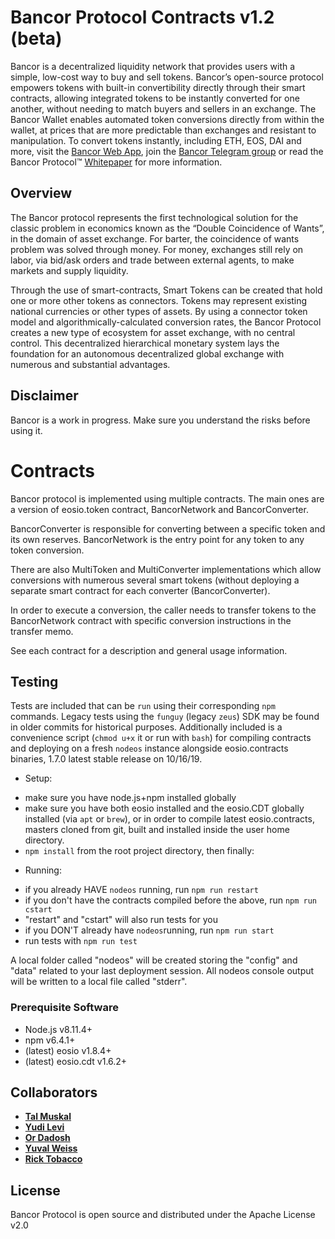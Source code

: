 ﻿# Bancor Protocol Contracts v1.2 (beta)

Bancor is a decentralized liquidity network that provides users with a simple, low-cost way to buy and sell tokens. Bancor’s open-source protocol empowers tokens with built-in convertibility directly through their smart contracts, allowing integrated tokens to be instantly converted for one another, without needing to match buyers and sellers in an exchange. The Bancor Wallet enables automated token conversions directly from within the wallet, at prices that are more predictable than exchanges and resistant to manipulation. To convert tokens instantly, including ETH, EOS, DAI and more, visit the [Bancor Web App](https://www.bancor.network/communities/5a780b3a287443a5cdea2477?utm_source=social&utm_medium=github&utm_content=readme), join the [Bancor Telegram group](https://t.me/bancor) or read the Bancor Protocol™ [Whitepaper](https://www.bancor.network/whitepaper) for more information.

## Overview
The Bancor protocol represents the first technological solution for the classic problem in economics known as the “Double Coincidence of Wants”, in the domain of asset exchange. For barter, the coincidence of wants problem was solved through money. For money, exchanges still rely on labor, via bid/ask orders and trade between external agents, to make markets and supply liquidity. 

Through the use of smart-contracts, Smart Tokens can be created that hold one or more other tokens as connectors. Tokens may represent existing national currencies or other types of assets. By using a connector token model and algorithmically-calculated conversion rates, the Bancor Protocol creates a new type of ecosystem for asset exchange, with no central control. This decentralized hierarchical monetary system lays the foundation for an autonomous decentralized global exchange with numerous and substantial advantages.

## Disclaimer

Bancor is a work in progress. Make sure you understand the risks before using it.

# Contracts

Bancor protocol is implemented using multiple contracts. The main ones are a version of eosio.token contract, BancorNetwork and BancorConverter. 

BancorConverter is responsible for converting between a specific token and its own reserves.
BancorNetwork is the entry point for any token to any token conversion.

There are also MultiToken and MultiConverter implementations which allow conversions with numerous several smart tokens (without deploying a separate smart contract for each converter (BancorConverter).

In order to execute a conversion, the caller needs to transfer tokens to the BancorNetwork contract with specific conversion instructions in the transfer memo.

See each contract for a description and general usage information.

## Testing
Tests are included that can be `run` using their corresponding `npm` commands. Legacy tests using the `funguy` (legacy `zeus`) SDK may be found in older commits for historical purposes. Additionally included is a convenience script (`chmod u+x` it or run with `bash`) for compiling contracts and deploying on a fresh `nodeos` instance alongside eosio.contracts binaries, 1.7.0 latest stable release on 10/16/19.

* Setup:
- make sure you have node.js+npm installed globally
- make sure you have both eosio installed and the eosio.CDT globally installed (via `apt` or `brew`), or in order to compile latest eosio.contracts, masters cloned from git, built and installed inside the user home directory.
- `npm install` from the root project directory, then finally:

* Running:
- if you already HAVE `nodeos` running, run `npm run restart`
- if you don't have the contracts compiled before the above, run `npm run cstart`
- "restart" and "cstart" will also run tests for you
- if you DON'T already have `nodeos`running, run `npm run start`
- run tests with `npm run test`

A local folder called "nodeos" will be created storing the "config" and "data" related to your last deployment session. 
All nodeos console output will be written to a local file called "stderr".

### Prerequisite Software
* Node.js v8.11.4+
* npm v6.4.1+
* (latest) eosio v1.8.4+
* (latest) eosio.cdt v1.6.2+

## Collaborators

* **[Tal Muskal](https://github.com/tmuskal)**
* **[Yudi Levi](https://github.com/yudilevi)**
* **[Or Dadosh](https://github.com/ordd)**
* **[Yuval Weiss](https://github.com/yuval-weiss)**
* **[Rick Tobacco](https://github.com/ricktobacco)**


## License

Bancor Protocol is open source and distributed under the Apache License v2.0
